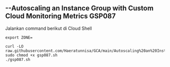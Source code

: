 --Autoscaling an Instance Group with Custom Cloud Monitoring Metrics GSP087
---
Jalankan command berikut di Cloud Shell
```
export ZONE=
```
```
curl -LO raw.githubusercontent.com/Haeratunnisa/GCA/main/Autoscaling%20an%20Instance%20Group%20with%20Custom%20Cloud%20Monitoring%20Metrics/gsp087.sh
sudo chmod +x gsp087.sh
./gsp087.sh
